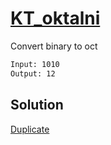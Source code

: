 # [KT_oktalni](https://open.kattis.com/problems/oktalni)

Convert binary to oct

```txt
Input: 1010
Output: 12
```

## Solution

[Duplicate](./BJ_2998.md)
